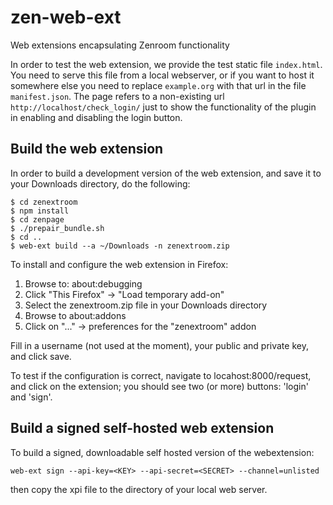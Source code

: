 # zen-web-ext
Web extensions encapsulating Zenroom functionality

In order to test the web extension, we provide the test static file `index.html`. You need to serve this file from a local webserver, or if you want to host it somewhere else you need to replace `example.org` with that url in the file `manifest.json`.
The page refers to a non-existing url `http://localhost/check_login/` just to show the functionality of the plugin in enabling and disabling the login button.

## Build the web extension

In order to build a development version of the web extension, and save it to your Downloads directory, do the following:

```
$ cd zenextroom
$ npm install
$ cd zenpage
$ ./prepair_bundle.sh
$ cd ..
$ web-ext build --a ~/Downloads -n zenextroom.zip 
```

To install and configure the web extension in Firefox:

1. Browse to: about:debugging
2. Click "This Firefox" -> "Load temporary add-on"
3. Select the zenextroom.zip file in your Downloads directory
4. Browse to about:addons
5. Click on "..." -> preferences for the "zenextroom" addon

Fill in a username (not used at the moment), your public and private key, and click save.

To test if the configuration is correct, navigate to locahost:8000/request, and click on the extension; you should see two (or more) buttons: 'login' and 'sign'.

## Build a signed self-hosted web extension
To build a signed, downloadable self hosted version of the webextension:

`web-ext sign --api-key=<KEY> --api-secret=<SECRET> --channel=unlisted`

then copy the xpi file to the directory of your local web server.
